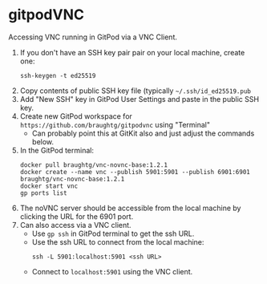# gitpodVNC

Accessing VNC running in GitPod via a VNC Client.

1. If you don't have an SSH key pair pair on your local machine, create one:
    ```
    ssh-keygen -t ed25519
    ```
2. Copy contents of public SSH key file (typically `~/.ssh/id_ed25519.pub`
3. Add "New SSH" key in GitPod User Settings and paste in the public SSH key.
4. Create new GitPod workspace for `https://github.com/braughtg/gitpodvnc` using "Terminal"
   - Can probably point this at GitKit also and just adjust the commands below.
5. In the GitPod terminal:
   ```
   docker pull braughtg/vnc-novnc-base:1.2.1
   docker create --name vnc --publish 5901:5901 --publish 6901:6901 braughtg/vnc-novnc-base:1.2.1
   docker start vnc
   gp ports list
   ```
6. The noVNC server should be accessible from the local machine by clicking the URL for the 6901 port.
7. Can also access via a VNC client.
   - Use `gp ssh` in GitPod terminal to get the ssh URL.
   - Use the ssh URL to connect from the local machine:
     ```
     ssh -L 5901:localhost:5901 <ssh URL>
     ```
   - Connect to `localhost:5901` using the VNC client.
